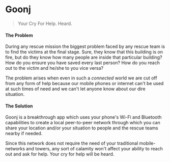 # Goonj
> Your Cry For Help. Heard.


####  The Problem

During any rescue mission the biggest problem faced by any rescue team is to find the victims at the final stage. Sure, they know that this building is on fire, but do they know how many people are inside that particular building? How do you ensure you have saved every last person? How do you reach out to the victim and he/she to you vice versa?

The problem arises when even in such a _connected_ world we are cut off from any form of help because our mobile phones or internet can't be used at such times of need and we can't let anyone know about our dire situation.

#### The Solution

Goonj is a breakthrough app which uses your phone's Wi-Fi and Bluetooth capabilities to create a local peer-to-peer network through which you can share your location and/or your situation to people and the rescue teams nearby if needed.

Since this network does not require the need of your traditional mobile-networks and towers, any sort of calamity won't affect your ability to reach out and ask for help. Your cry for help will be heard.
